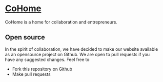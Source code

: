 # [CoHome](http://www.cohome.space/)

CoHome is a home for collaboration and entrepreneurs.

## Open source

In the spirit of collaboration, we have decided to make our website available as an opensource project on Github. We are open to pull requests if you have any suggested changes. Feel free to
* Fork this repository on Github
* Make pull requests
